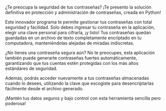 ¿Te preocupa la seguridad de tus contraseñas? ¡Te presento la solución definitiva en protección y administración de contraseñas, creada en Python!

Este innovador programa te permite gestionar tus contraseñas con total seguridad y facilidad. Solo debes ingresar tu contraseña en la aplicación, elegir una clave personal para cifrarla, ¡y listo! Tus contraseñas quedan guardadas en un archivo de texto completamente encriptado en tu computadora, manteniéndolas alejadas de miradas indiscretas.

¿No tienes una contraseña segura aún? No te preocupes, esta aplicación también puede generarte contraseñas fuertes automáticamente, garantizando que tus cuentas estén protegidas con los más altos estándares de seguridad.

Además, podrás acceder nuevamente a tus contraseñas almacenadas cuando lo desees, utilizando la clave que escogiste para desencriptarlas fácilmente desde el archivo generado.

¡Mantén tus datos seguros y bajo control con esta herramienta sencilla pero poderosa!
